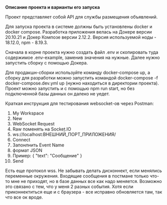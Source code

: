 **Описание проекта и варианты его запуска**

Проект представляет собой API для службы размещения объявлений.

Для запуска проекта в системе должны быть установлены docker и docker compose. Разработка приложения велась на Докере версии 20.10.21 и Докер Композе версии 2.12.2. Версия используемой ноды - 18.12.0, npm - 8.19.3.

Сначала в корне проекта нужно создать файл .env и скопировать туда содержимое .env-example, заменив значения на нужные. Далее нужно запустить сборку с помощью Докера.

Для продакшн-сборки используйте команду docker-compose up, а сборку для разработки можно запустить командой docker-compose -f docker-compose.dev.yml up (нужно находиться в директории проекта). Проект можно запустить и с помощью npm run start, но без подключенной базы данных он далеко не уедет.

Краткая инструкция для тестирования websocket-ов через Postman:
  1) My Workspace
  2) New
  3) WebSocket Request
  4) Raw поменять на Socket.IO
  5) ws://localhost:ВНЕШНИЙ_ПОРТ_ПРИЛОЖЕНИЯ/
  5) Connect
  6) Запонлнить Event Name
  7) формат JSON
  8) Пример: { "text": "Сообщение" }
  9) Send

  Есть еще протокол wss.
  Не забывать делать дисконнект, если менялись переменные окружения.
  Входящие сообщения в постмане только что-то мне не приходят, но в базе данных все как надо меняется. Возможно это связано с тем, что у меня 2 разных события. Хотя если приконнектиться еще и с браузера - все исправно обновляется там, так что все ок вроде.
    